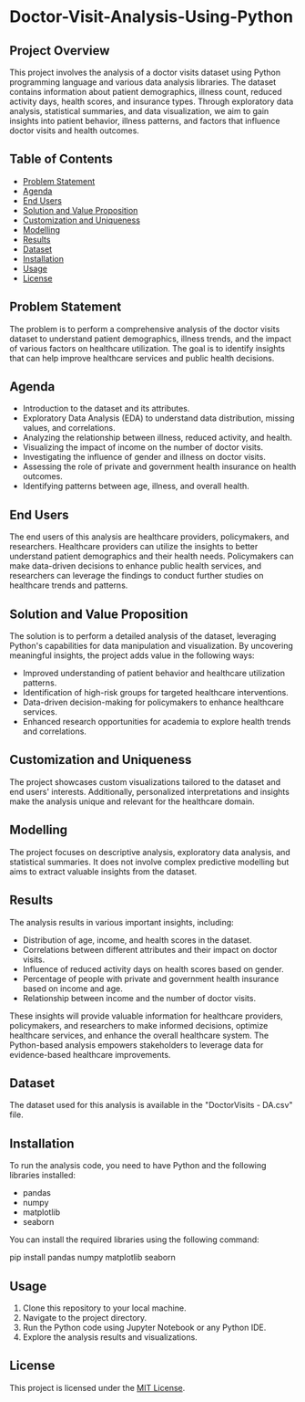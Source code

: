 # Doctor-Visit-Analysis-Using-Python


## Project Overview

This project involves the analysis of a doctor visits dataset using Python programming language and various data analysis libraries. The dataset contains information about patient demographics, illness count, reduced activity days, health scores, and insurance types. Through exploratory data analysis, statistical summaries, and data visualization, we aim to gain insights into patient behavior, illness patterns, and factors that influence doctor visits and health outcomes.

## Table of Contents

- [Problem Statement](#problem-statement)
- [Agenda](#agenda)
- [End Users](#end-users)
- [Solution and Value Proposition](#solution-and-value-proposition)
- [Customization and Uniqueness](#customization-and-uniqueness)
- [Modelling](#modelling)
- [Results](#results)
- [Dataset](#dataset)
- [Installation](#installation)
- [Usage](#usage)
- [License](#license)

## Problem Statement

The problem is to perform a comprehensive analysis of the doctor visits dataset to understand patient demographics, illness trends, and the impact of various factors on healthcare utilization. The goal is to identify insights that can help improve healthcare services and public health decisions.

## Agenda

- Introduction to the dataset and its attributes.
- Exploratory Data Analysis (EDA) to understand data distribution, missing values, and correlations.
- Analyzing the relationship between illness, reduced activity, and health.
- Visualizing the impact of income on the number of doctor visits.
- Investigating the influence of gender and illness on doctor visits.
- Assessing the role of private and government health insurance on health outcomes.
- Identifying patterns between age, illness, and overall health.

## End Users

The end users of this analysis are healthcare providers, policymakers, and researchers. Healthcare providers can utilize the insights to better understand patient demographics and their health needs. Policymakers can make data-driven decisions to enhance public health services, and researchers can leverage the findings to conduct further studies on healthcare trends and patterns.

## Solution and Value Proposition

The solution is to perform a detailed analysis of the dataset, leveraging Python's capabilities for data manipulation and visualization. By uncovering meaningful insights, the project adds value in the following ways:
- Improved understanding of patient behavior and healthcare utilization patterns.
- Identification of high-risk groups for targeted healthcare interventions.
- Data-driven decision-making for policymakers to enhance healthcare services.
- Enhanced research opportunities for academia to explore health trends and correlations.

## Customization and Uniqueness

The project showcases custom visualizations tailored to the dataset and end users' interests. Additionally, personalized interpretations and insights make the analysis unique and relevant for the healthcare domain.

## Modelling

The project focuses on descriptive analysis, exploratory data analysis, and statistical summaries. It does not involve complex predictive modelling but aims to extract valuable insights from the dataset.

## Results

The analysis results in various important insights, including:
- Distribution of age, income, and health scores in the dataset.
- Correlations between different attributes and their impact on doctor visits.
- Influence of reduced activity days on health scores based on gender.
- Percentage of people with private and government health insurance based on income and age.
- Relationship between income and the number of doctor visits.

These insights will provide valuable information for healthcare providers, policymakers, and researchers to make informed decisions, optimize healthcare services, and enhance the overall healthcare system. The Python-based analysis empowers stakeholders to leverage data for evidence-based healthcare improvements.

## Dataset

The dataset used for this analysis is available in the "DoctorVisits - DA.csv" file.

## Installation

To run the analysis code, you need to have Python and the following libraries installed:
- pandas
- numpy
- matplotlib
- seaborn

You can install the required libraries using the following command:

pip install pandas numpy matplotlib seaborn

## Usage

1. Clone this repository to your local machine.
2. Navigate to the project directory.
3. Run the Python code using Jupyter Notebook or any Python IDE.
4. Explore the analysis results and visualizations.

## License

This project is licensed under the [MIT License](LICENSE).
